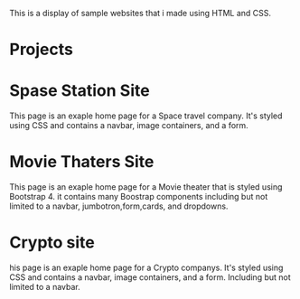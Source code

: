 This is a display of sample websites that i made using HTML and CSS.

<h1>Projects</h1>

[Spase station site]:file:///C:/Users/denni/Documents/GitHub/html%20and%20css%20project/project/index.html
[Movie theter site]: file:///C:/Users/denni/Documents/GitHub/html%20and%20css%20project/bootstrap4_project/academy_cinemas.html
[Crypto website]: file:///C:/Users/denni/Desktop/One-Page%20Website/crypyo-one-page%20website.html


<h1>Spase Station Site</h1>
This page is an exaple home page for a Space travel company. It's styled using CSS and contains
a navbar, image containers, and a form.
<h1>Movie Thaters Site</h1>
This page is an exaple home page for a Movie theater that is styled using Bootstrap 4. it 
contains many Boostrap components including but not limited to a navbar, jumbotron,form,cards,
and dropdowns.
<h1>Crypto site</h1>
his page is an exaple home page for a Crypto companys. It's styled using CSS and contains
a navbar, image containers, and a form. Including but not limited to a navbar.
